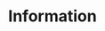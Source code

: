 ---
widget: collection
headless: true
active: true
weight: 10
title: Information
content:
  filters:
    folders:
      - post        # ← postsを情報源にする（後述の「news」に変えることも可）
    count: 12       # 表示件数
  sort_by: "Date"
  sort_ascending: false
design:
  view: article-grid  # 記事のグリッド表示
  columns: "1"
  show_excerpt: false  # 本文の抜粋を非表示
  show_date: true      # 日付を表示
  show_author: false   # 著者を非表示
  show_image: false    # 画像を非表示
---